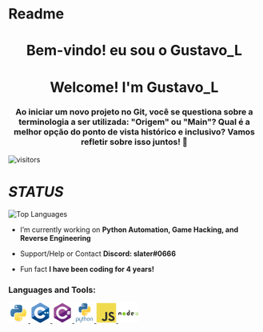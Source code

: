# Readme
<h1 align="center">Bem-vindo! eu sou o Gustavo_L</h1>
<h1 align="center">Welcome! I'm Gustavo_L</h1>

<h3 align="center">Ao iniciar um novo projeto no Git, você se questiona sobre a terminologia a ser utilizada: "Origem" ou "Main"? Qual é a melhor opção do ponto de vista histórico e inclusivo? Vamos refletir sobre isso juntos! 🤔</h3>

![visitors](https://visitor-badge.laobi.icu/badge?page_id=NotSlater)

# _STATUS_

![Top Languages](https://github-readme-stats.vercel.app/api/top-langs/?username=NotSlater&theme=tokyonight)



- I’m currently working on **Python Automation, Game Hacking, and Reverse Engineering**

- Support/Help or Contact **Discord: slater#0666**

- Fun fact **I have been coding for 4 years!**

<h3 align="left">Languages and Tools:</h3>
<p align="left"> <a href="[https://en.wikipedia.org/wiki/Python](https://en.wikipedia.org/wiki/Python_(programming_language))" target="_blank"> 
<img src="https://raw.githubusercontent.com/devicons/devicon/master/icons/python/python-original.svg" alt="cplusplus" width="40" height="40"/> </a> <a href="[https://en.wikipedia.org/wiki/python](https://en.wikipedia.org/wiki/C%2B%2B)" target="_blank"> 
<img src="https://raw.githubusercontent.com/devicons/devicon/master/icons/cplusplus/cplusplus-original.svg" alt="cplusplus" width="40" height="40"/> </a> <a href="https://en.wikipedia.org/wiki/C_Sharp_(programming_language)" target="_blank"> 
<img src="https://raw.githubusercontent.com/devicons/devicon/master/icons/csharp/csharp-original.svg" alt="csharp" width="40" height="40"/><a href="https://en.wikipedia.org/wiki/Python_(programming_language)" target="_blank"> 
<img src="https://raw.githubusercontent.com/devicons/devicon/master/icons/python/python-original-wordmark.svg" alt="html5" width="40" height="40"/> </a> <a href="https://en.wikipedia.org/wiki/JavaScript" target="_blank"> 
<img src="https://raw.githubusercontent.com/devicons/devicon/master/icons/javascript/javascript-original.svg" alt="javascript" width="40" height="40"/> </a><a href="https://en.wikipedia.org/wiki/Node.js" target="_blank"> 
<img src="https://raw.githubusercontent.com/devicons/devicon/master/icons/nodejs/nodejs-original-wordmark.svg" alt="nodejs" width="40" height="40"/>
